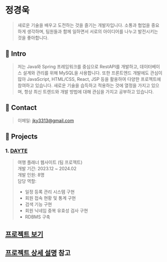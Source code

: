 # 정경욱
> 새로운 기술을 배우고 도전하는 것을 즐기는 개발자입니다. 소통과 협업을 중요하게 생각하며, 팀원들과 함께 일하면서 서로의 아이디어를 나누고 발전시키는 것을 좋아합니다.
 
## :pushpin: Intro
>저는 Java와 Spring 프레임워크를 중심으로 RestAPI를 개발하고, 데이터베이스 설계와 관리를 위해 MySQL을 사용합니다. 또한 프론트엔드 개발에도 관심이 많아 JavaScript, HTML/CSS, React, JSP 등을 활용하여 다양한 프로젝트에 참여하고 있습니다. 새로운 기술을 습득하고 적용하는 것에 열정을 가지고 있으며, 항상 최신 트렌드와 개발 방법에 대해 관심을 가지고 공부하고 있습니다.

## :pushpin: Contact
>이메일:  jky3313@gmail.com
## :pushpin: Projects
### 1. [DAYTE](http://docs.yi.or.kr:8089)
>여행 플래너 웹사이트 (팀 프로젝트)  
>개발 기간: 2023.12 ~ 2024.02  
>개발 인원: 8명<br/>
>담당 역할:
>- 일정 등록 관리 시스템 구현
>- 회원 접속 현황 및 통계 구현
>- 검색 기능 구현
>- 회원 닉네임 중복 유효성 검사 구현
>- RDBMS 구축<br/>

[프로젝트 보기](http://docs.yi.or.kr:8089)
---
[프로젝트 상세 설명](https://github.com/Junghwan-github/DAYTE) 참고
---
